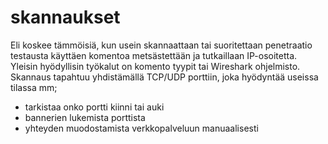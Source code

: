 # skannaukset

Eli koskee tämmöisiä, kun usein skannaattaan tai suoritettaan penetraatio testausta käyttäen komentoa metsästettään ja tutkaillaan IP-osoitetta. Yleisin hyödyllisin työkalut on komento tyypit tai Wireshark ohjelmisto. Skannaus tapahtuu yhdistämällä TCP/UDP porttiin, joka hyödyntää useissa tilassa mm;
- tarkistaa onko portti kiinni tai auki
- bannerien lukemista porttista
- yhteyden muodostamista verkkopalveluun manuaalisesti
